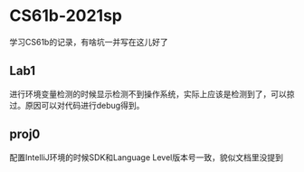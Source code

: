 # CS61b-2021sp
学习CS61b的记录，有啥坑一并写在这儿好了
## Lab1
进行环境变量检测的时候显示检测不到操作系统，实际上应该是检测到了，可以掠过。原因可以对代码进行debug得到。
## proj0
配置IntelliJ环境的时候SDK和Language Level版本号一致，貌似文档里没提到

